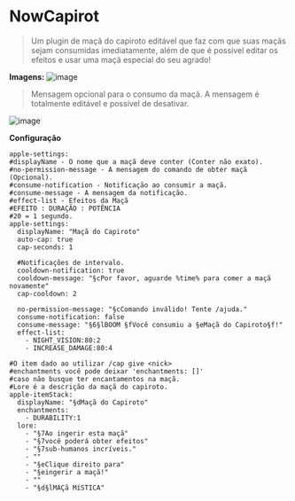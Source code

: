 # NowCapirot
> Um plugin de maçã do capiroto editável que faz com que suas maçãs sejam consumidas imediatamente,
> além de que é possível editar os efeitos e usar uma maçã especial do seu agrado!

**Imagens:**
![image](https://i.imgur.com/UsDnf0p.png)

> Mensagem opcional para o consumo da maçã.
> A mensagem é totalmente editável e possível de desativar.

![image](https://i.imgur.com/NdZjj4g.png)

**Configuração**
```
apple-settings:
#displayName - O nome que a maçã deve conter (Conter não exato).
#no-permission-message - A mensagem do comando de obter maçã (Opcional).
#consume-notification - Notificação ao consumir a maçã.
#consume-message - A mensagem da notificação.
#effect-list - Efeitos da Maçã
#EFEITO : DURAÇÃO : POTÊNCIA
#20 = 1 segundo.
apple-settings:
  displayName: "Maçã do Capiroto"
  auto-cap: true
  cap-seconds: 1

  #Notificações de intervalo.
  cooldown-notification: true
  cooldown-message: "§cPor favor, aguarde %time% para comer a maçã novamente"
  cap-cooldown: 2

  no-permission-message: "§cComando inválido! Tente /ajuda."
  consume-notification: false
  consume-message: "§6§lBOOM §fVocê consumiu a §eMaçã do Capiroto§f!"
  effect-list:
    - NIGHT_VISION:80:2
    - INCREASE_DAMAGE:80:4

#O item dado ao utilizar /cap give <nick>
#enchantments você pode deixar 'enchantments: []'
#caso não busque ter encantamentos na maçã.
#Lore é a descrição da maçã do capiroto.
apple-itemStack:
  displayName: "§dMaçã do Capiroto"
  enchantments:
    - DURABILITY:1
  lore:
    - "§7Ao ingerir esta maçã"
    - "§7você poderá obter efeitos"
    - "§7sub-humanos incríveis."
    - ""
    - "§eClique direito para"
    - "§eingerir a maçã!"
    - ""
    - "§d§lMAÇã MíSTICA"
```
